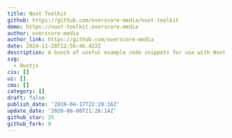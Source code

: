 ```yaml
---
title: Nuxt Toolkit
github: https://github.com/overscore-media/nuxt-toolkit
demo: https://nuxt-toolkit.overscore.media
author: overscore-media
author_link: https://github.com/overscore-media
date: 2024-11-28T12:56:46.422Z
description: A bunch of useful example code snippets for use with Nuxt.js
ssg:
  - Nuxtjs
css: []
ui: []
cms: []
category: []
draft: false
publish_date: '2020-04-17T22:29:16Z'
update_date: '2020-06-08T21:26:14Z'
github_star: 35
github_fork: 9
---
```

